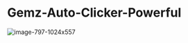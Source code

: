 # Gemz-Auto-Clicker-Powerful
![image-797-1024x557](https://github.com/user-attachments/assets/48ae93cb-8080-4e68-a005-ddfbd7c28b33)
